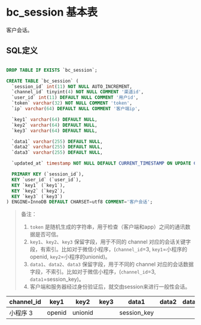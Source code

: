 # bc_session 基本表

客户会话。

## SQL定义

```sql

DROP TABLE IF EXISTS `bc_session`;

CREATE TABLE `bc_session` (
  `session_id` int(11) NOT NULL AUTO_INCREMENT,
  `channel_id` tinyint(4) NOT NULL COMMENT '渠道id',
  `user_id` int(11) DEFAULT NULL COMMENT '用户id',
  `token` varchar(32) NOT NULL COMMENT 'token',
  `ip` varchar(64) DEFAULT NULL COMMENT '客户端ip',

  `key1` varchar(64) DEFAULT NULL,
  `key2` varchar(64) DEFAULT NULL,
  `key3` varchar(64) DEFAULT NULL,

  `data1` varchar(255) DEFAULT NULL,
  `data2` varchar(255) DEFAULT NULL,
  `data3` varchar(255) DEFAULT NULL,

  `updated_at` timestamp NOT NULL DEFAULT CURRENT_TIMESTAMP ON UPDATE CURRENT_TIMESTAMP,

  PRIMARY KEY (`session_id`),
  KEY `user_id` (`user_id`),
  KEY `key1` (`key1`),
  KEY `key2` (`key2`),
  KEY `key3` (`key3`)
) ENGINE=InnoDB DEFAULT CHARSET=utf8 COMMENT='客户会话';

```

> 备注：
> 1. `token` 是随机生成的字符串，用于检查（客户端和app）之间的通讯数据是否可信。
> 2. `key1`、`key2`、`key3` 保留字段，用于不同的 channel 对应的会话关键字段，有索引。比如对于微信小程序，(`channel_id`=3, `key1`=小程序的openid, `key2`=小程序的unionid)。
> 3. `data1`、`data2`、`data3` 保留字段，用于不同的 channel 对应的会话数据字段，不索引。比如对于微信小程序，(`channel_id`=3, `data1`=session_key)。
> 4. 客户端和服务器经过身份验证后，就交由session来进行一般性会话。

| channel_id | key1 | key2 | key3 | data1 | data2 | data3
|----|----|----|----|----|----|----
| 小程序 3 | openid | unionid | | session_key | |